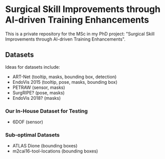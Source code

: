 # Surgical Skill Improvements through AI-driven Training Enhancements

This is a private repository for the MSc in my PhD project: "Surgical Skill Improvements through AI-driven Training Enhancements".

## Datasets

Ideas for datasets include:

- ART-Net (tooltip, masks, bounding box, detection)
- EndoVis 2015 (tooltip, pose, masks, bounding box)
- PETRAW (sensor, masks)
- SurgRIPE? (pose, masks)
- EndoVis 2018? (masks)

### Our In-House Dataset for Testing

- 6DOF (sensor)

### Sub-optimal Datasets

- ATLAS Dione (bounding boxes)
- m2cai16-tool-locations (bounding boxes)
